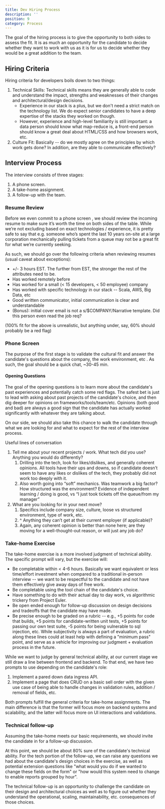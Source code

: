 ```yaml
---
title: Dev Hiring Process
description: ''
position: 9
category: Process
---
```


The goal of the hiring process is to give the opportunity to both sides to assess the fit. It is as much an opportunity for the candidate to decide whether they want
to work with us as it is for us to decide whether they would be a great addition to the team.

## Hiring Criteria

Hiring criteria for developers boils down to two things:

1. Technical Skills: Technical skills means they are generally able to code and understand the impact, strengths and weaknesses of their changes and architectural/design decisions. 
    - Experience in our stack is a plus, but we don't need a strict match on the technology list. We do expect senior candidates 
      to have a deep expertise of the stacks they worked on though.
    - However, experience and high-level familiarity is still important: a data person should know what map-reduce is, a front-end person should know a great deal about HTML/CSS and how browsers work, etc.
2. Culture Fit: Basically -- do we mostly agree on the principles by which work gets done?  In addition, are they able to communicate effectively?

## Interview Process

The interview consists of three stages:

1. A phone screen.
2. A take-home assignment.
3. A follow-up with the team.

### Resume Review

Before we even commit to a phone screen , we should review the incoming resume to make sure it’s worth the time on both sides of the table. While we’re not excluding based on exact technologies / experience, it is pretty safe to say that e.g. someone who’s spent the last 10 years on-site at a large corporation mechanically pulling tickets from a queue may not be a great fit for what we’re currently seeking.

As such, we should go over the following criteria when reviewing resumes (usual caveat about exceptions):

- +/- 3 hours EST. The further from EST, the stronger the rest of the attributes need to be.
- Has worked remotely before
- Has worked for a small (< 15 developers, < 50 employee) company
- Has worked with specific technology in our stack -- Scala, AWS, Big Data, etc
- Good written communicator, initial communication is clear and understandable
- (Bonus): initial cover email is not a s/$COMPANY/Narrative template. Did this person even read the job req?

(100% fit for the above is unrealistic, but anything under, say, 60% should probably be a red flag)

### Phone Screen

The purpose of the first stage is to validate the cultural fit and answer the candidate's questions about the company, the work environment, etc . As such, the goal should be a quick chat, ~30-45 min.

#### Opening Questions

The goal of the opening questions is to learn more about the candidate's past experiences and potentially catch some red flags. The safest bet is just to lead with asking about past projects of the candidate's choice, and then dig deeper for opinions on frameworks/tools/team/etc. Opinions (both good and bad) are always a good sign that the candidate has actually worked significantly with whatever they are talking about.

On our side, we should also take this chance to walk the candidate through what we are looking for and what to expect for the rest of the interview process.

Useful lines of conversation

1. Tell me about your recent projects / work. What tech did you use? Anything you would do differently?
    1. Drilling into the tech, look for likes/dislikes, and generally coherent opinions. All tools have their ups and downs, so if candidate doesn’t seem to have any likes or dislikes of the tech, they probably did not work too deeply with it.
    2. Also worth going into “soft” mechanics. Was teamwork a big factor? How structured was the environment? Evidence of independent learning / doing is good, vs “I just took tickets off the queue/from my manager”
2. What are you looking for in your next move?
    1. Specifics include company size, culture, loose vs structured environment, type of work, etc.
    2. ^ Anything they can’t get at their current employer (if applicable)?
    3. Again, any coherent opinion is better than none here; are they moving for a well-thought-out reason, or will just any job do?

### Take-home Exercise

The take-home exercise is a more involved judgment of technical ability. The specific prompt will vary, but the exercise will:

- Be completable within < 4-6 hours. Basically we want equivalent or less time/effort investment when compared to a traditional in-person interview -- we want to be respectful to the candidate and not have them effectively give away days of free work.
- Be completable using the tool chain of the candidate's choice.
- Have something to do with their actual day to day work, vs algorithmic trickery from Project Euler.
- Be open ended enough for follow-up discussion on design decisions and tradeoffs that the candidate may have made.
- Be precise enough to be graded on a rubric -- e.g., +5 points for code that builds, +5 points for candidate-written unit tests, +5 points for passing our own test suite, -5 points for being vulnerable to sql injection, etc. While subjectivity is always a part of evaluation, a rubric along these lines could at least help with defining a "minimum pass" point, and serve as a vehicle for improving our judgment + evaluation process in the future.

While we want to judge by general technical ability, at our current stage we still draw a line between frontend and backend. To that end, we have two prompts to use depending on the candidate's role:

1. Implement a pared down data ingress API. 
2. Implement a page that does CRUD on a basic sell order with the given use case of being able to handle changes in validation rules, addition / removal of fields, etc.

Both prompts fulfill the general criteria for take-home assignments. The main difference is that the former will focus more on backend systems and scalability, and the latter will focus more on UI interactions and validations.

### Technical follow-up

Assuming the take-home meets our basic requirements, we should invite the candidate in for a follow-up discussion.

At this point, we should be about 80% sure of the candidate's technical ability. For the tech portion of the follow-up, we can raise any questions we had about the candidate's design choices in the exercise, as well as potential extension questions like "what would you do if we wanted to change these fields on the form" or "how would this system need to change to enable reports grouped by hour".

The technical follow-up is an opportunity to challenge the candidate on their design and architectural choices as well as to figure out whether they understand the operational, scaling, maintainability, etc. consequences of those choices.

